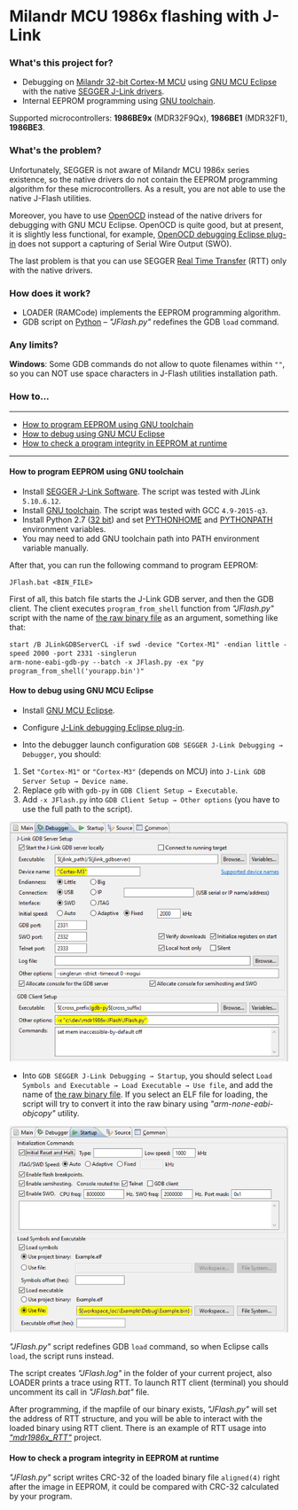 # Milandr MCU 1986x flashing with J-Link

### What's this project for?

- Debugging on [Milandr 32-bit Cortex-М MCU][milandr-mdr1986x] using [GNU MCU Eclipse][gnu-mcu-eclipse]
with the native [SEGGER J-Link drivers][segger-jlink].
- Internal EEPROM programming using [GNU toolchain][arm-gnu-toolchain].

Supported microcontrollers: __1986BE9x__ (MDR32F9Qx), __1986BE1__ (MDR32F1), __1986BE3__.

### What's the problem?

Unfortunately, SEGGER is not aware of Milandr MCU 1986x series existence, so the native drivers do not contain
the EEPROM programming algorithm for these microcontrollers. As a result, you are not able to use the native
J-Flash utilities.

Moreover, you have to use [OpenOCD][open-ocd] instead of the native drivers for debugging with GNU MCU Eclipse.
OpenOCD is quite good, but at present, it is slightly less functional, for example,
[OpenOCD debugging Eclipse plug-in][eclipse-openocd] does not support a capturing of Serial Wire Output (SWO).

The last problem is that you can use SEGGER [Real Time Transfer][segger-rtt] (RTT) only with the native drivers.

### How does it work?

- LOADER (RAMCode) implements the EEPROM programming algorithm.
- GDB script on [Python][gdb-python] – _"JFlash.py"_ redefines the GDB `load` command.

### Any limits?

__Windows__: Some GDB commands do not allow to quote filenames within `""`, so you can NOT use space characters
in J-Flash utilities installation path.

### How to...

---

<!-- MarkdownTOC autolink="true" bracket="round" depth=0 style="unordered" autoanchor="false" -->

- [How to program EEPROM using GNU toolchain](#how-to-program-eeprom-using-gnu-toolchain)
- [How to debug using GNU MCU Eclipse](#how-to-debug-using-gnu-mcu-eclipse)
- [How to check a program integrity in EEPROM at runtime](#how-to-check-a-program-integrity-in-eeprom-at-runtime)

<!-- /MarkdownTOC -->

---

#### How to program EEPROM using GNU toolchain

- Install [SEGGER J-Link Software][segger-jlink]. The script was tested with JLink `5.10`..`6.12`.
- Install [GNU toolchain][arm-gnu-toolchain]. The script was tested with GCC `4.9-2015-q3`.
- Install Python 2.7 ([32 bit][faq-python-32]) and set [PYTHONHOME][python-env] and [PYTHONPATH][python-env]
environment variables.
- You may need to add GNU toolchain path into PATH environment variable manually.

After that, you can run the following command to program EEPROM:
```
JFlash.bat <BIN_FILE>
```
First of all, this batch file starts the J-Link GDB server, and then the GDB client. The client executes
`program_from_shell` function from _"JFlash.py"_ script with the name of [the raw binary file][eclipse-extra]
as an argument, something like that:
```
start /B JLinkGDBServerCL -if swd -device "Cortex-M1" -endian little -speed 2000 -port 2331 -singlerun
arm-none-eabi-gdb-py --batch -x JFlash.py -ex "py program_from_shell('yourapp.bin')"
```

#### How to debug using GNU MCU Eclipse

- Install [GNU MCU Eclipse][eclipse-install].
- Configure [J-Link debugging Eclipse plug-in][eclipse-jlink].

- Into the debugger launch configuration `GDB SEGGER J-Link Debugging → Debugger`, you should:
1. Set `"Cortex-M1"` or `"Cortex-M3"` (depends on MCU) into `J-Link GDB Server Setup → Device name`.
2. Replace `gdb` with `gdb-py` in `GDB Client Setup → Executable`.
3. Add `-x JFlash.py` into `GDB Client Setup → Other options` (you have to use the full path to the script).

![screenshot](doc/pic/README_01.png)

- Into `GDB SEGGER J-Link Debugging → Startup`, you should select
`Load Symbols and Executable → Load Executable → Use file`, and add the name of
[the raw binary file][eclipse-extra]. If you select an ELF file for loading, the script
will try to convert it into the raw binary using _"arm-none-eabi-objcopy"_ utility.

![screenshot](doc/pic/README_02.png)

_"JFlash.py"_ script redefines GDB `load` command, so when Eclipse calls `load`, the script runs instead.

The script creates _"JFlash.log"_ in the folder of your current project, also LOADER prints a trace using RTT.
To launch RTT client (terminal) you should uncomment its call in _"JFlash.bat"_ file.

After programming, if the mapfile of our binary exists, _"JFlash.py"_ will set the address of RTT structure,
and you will be able to interact with the loaded binary using RTT client.
There is an example of RTT usage into [_"mdr1986x_RTT"_][mdr1986x_rtt] project.

#### How to check a program integrity in EEPROM at runtime

_"JFlash.py"_ script writes CRC-32 of the loaded binary file `aligned(4)` right after the image in EEPROM,
it could be compared with CRC-32 calculated by your program.

[milandr-mdr1986x]:  http://ic.milandr.ru/products/mikrokontrollery_i_protsessory/32_razryadnye_mikrokontrollery/
[open-ocd]:          http://openocd.org/
[segger-jlink]:      https://www.segger.com/jlink-software.html
[segger-rtt]:        https://www.segger.com/jlink-rtt.html
[arm-gnu-toolchain]: https://launchpad.net/gcc-arm-embedded/
[gnu-mcu-eclipse]:   https://gnu-mcu-eclipse.github.io/
[eclipse-install]:   https://gnu-mcu-eclipse.github.io/install/
[eclipse-jlink]:     https://gnu-mcu-eclipse.github.io/debug/jlink/
[eclipse-openocd]:   https://gnu-mcu-eclipse.github.io/debug/openocd/
[eclipse-extra]:     https://gnu-mcu-eclipse.github.io/plugins/features/#extra-build-steps
[gdb-python]:        https://sourceware.org/gdb/current/onlinedocs/gdb/Python.html
[faq-python-32]:     https://answers.launchpad.net/gcc-arm-embedded/+faq/2601
[python-env]:        https://docs.python.org/2/using/cmdline.html#environment-variables
[mdr1986x_rtt]:      https://github.com/in4lio/mdr1986x-pack-repo/tree/master/source/Example_Projects_Eclipse/mdr1986x_RTT
